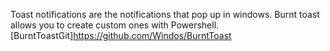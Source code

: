 Toast notifications are the notifications that pop up in windows.
Burnt toast allows you to create custom ones with Powershell.
[BurntToastGit]https://github.com/Windos/BurntToast

